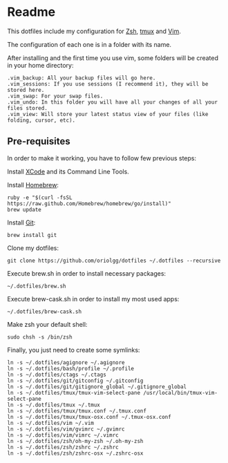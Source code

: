 # Readme #

This dotfiles include my configuration for [Zsh][zsh], [tmux][tmux] and [Vim][vim].

The configuration of each one is in a folder with its name.

After installing and the first time you use vim, some folders will be created in your home directory:

    .vim_backup: All your backup files will go here.
    .vim_sessions: If you use sessions (I recommend it), they will be stored here.
    .vim_swap: For your swap files.
    .vim_undo: In this folder you will have all your changes of all your files stored.
    .vim_view: Will store your latest status view of your files (like folding, cursor, etc).

## Pre-requisites ##

In order to make it working, you have to follow few previous steps:

Install [XCode][xcode] and its Command Line Tools.

Install [Homebrew][homebrew]:

    ruby -e "$(curl -fsSL https://raw.github.com/Homebrew/homebrew/go/install)"
    brew update

Install [Git][git]:

    brew install git

Clone my dotfiles:

    git clone https://github.com/oriolgg/dotfiles ~/.dotfiles --recursive

Execute brew.sh in order to install necessary packages:

    ~/.dotfiles/brew.sh

Execute brew-cask.sh in order to install my most used apps:

    ~/.dotfiles/brew-cask.sh

Make zsh your default shell:

    sudo chsh -s /bin/zsh

Finally, you just need to create some symlinks:

    ln -s ~/.dotfiles/agignore ~/.agignore
    ln -s ~/.dotfiles/bash/profile ~/.profile
    ln -s ~/.dotfiles/ctags ~/.ctags
    ln -s ~/.dotfiles/git/gitconfig ~/.gitconfig
    ln -s ~/.dotfiles/git/gitignore_global ~/.gitignore_global
    ln -s ~/.dotfiles/tmux/tmux-vim-select-pane /usr/local/bin/tmux-vim-select-pane
    ln -s ~/.dotfiles/tmux ~/.tmux
    ln -s ~/.dotfiles/tmux/tmux.conf ~/.tmux.conf
    ln -s ~/.dotfiles/tmux/tmux-osx.conf ~/.tmux-osx.conf
    ln -s ~/.dotfiles/vim ~/.vim
    ln -s ~/.dotfiles/vim/gvimrc ~/.gvimrc
    ln -s ~/.dotfiles/vim/vimrc ~/.vimrc
    ln -s ~/.dotfiles/zsh/oh-my-zsh ~/.oh-my-zsh
    ln -s ~/.dotfiles/zsh/zshrc ~/.zshrc
    ln -s ~/.dotfiles/zsh/zshrc-osx ~/.zshrc-osx

[zsh]: http://www.zsh.org/
[tmux]: http://tmux.sourceforge.net/
[vim]: http://www.vim.org/
[xcode]: https://developer.apple.com/xcode/
[iterm2]: http://www.iterm2.com/#/section/home
[homebrew]: http://brew.sh/
[git]: http://git-scm.com/
[macvim]: https://code.google.com/p/macvim/
[silversercher]: https://github.com/ggreer/the_silver_searcher
[reattach-to-user-namespace]: https://github.com/ChrisJohnsen/tmux-MacOSX-pasteboard

